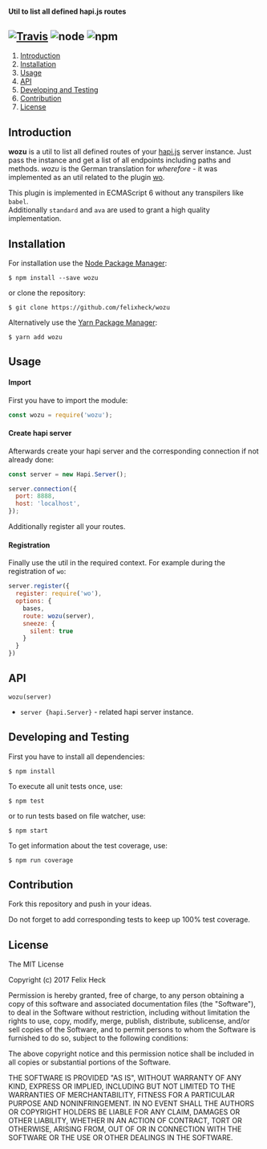 #### Util to list all defined hapi.js routes

[![Travis](https://img.shields.io/travis/felixheck/wozu.svg)](https://travis-ci.org/felixheck/wozu/builds/) ![node](https://img.shields.io/node/v/wozu.svg) ![npm](https://img.shields.io/npm/dt/wozu.svg)
---

1. [Introduction](#introduction)
2. [Installation](#installation)
3. [Usage](#usage)
4. [API](#api)
5. [Developing and Testing](#developing-and-testing)
6. [Contribution](#contribution)
7. [License](#license)

## Introduction
**wozu** is a util to list all defined routes of your [hapi.js](https://github.com/hapijs/hapi) server instance. Just pass the instance and get a list of all endpoints including paths and methods. *wozu* is the German translation for *wherefore* - it was implemented as an util related to the plugin [wo](https://github.com/rjrodger/wo).

This plugin is implemented in ECMAScript 6 without any transpilers like `babel`.<br>
Additionally `standard` and `ava` are used to grant a high quality implementation.

## Installation
For installation use the [Node Package Manager](https://github.com/npm/npm):
```
$ npm install --save wozu
```

or clone the repository:
```
$ git clone https://github.com/felixheck/wozu
```

Alternatively use the [Yarn Package Manager](https://yarnpkg.com):
```
$ yarn add wozu
```

## Usage
#### Import
First you have to import the module:
``` js
const wozu = require('wozu');
```

#### Create hapi server
Afterwards create your hapi server and the corresponding connection if not already done:
``` js
const server = new Hapi.Server();

server.connection({
  port: 8888,
  host: 'localhost',
});
```

Additionally register all your routes.

#### Registration
Finally use the util in the required context. For example during the registration of `wo`:

``` js
server.register({
  register: require('wo'),
  options: {
    bases,
    route: wozu(server),
    sneeze: {
      silent: true
    }
  }
})
```

## API
`wozu(server)`

- `server {hapi.Server}` - related hapi server instance.


## Developing and Testing
First you have to install all dependencies:
```
$ npm install
```

To execute all unit tests once, use:
```
$ npm test
```

or to run tests based on file watcher, use:
```
$ npm start
```

To get information about the test coverage, use:
```
$ npm run coverage
```

## Contribution
Fork this repository and push in your ideas.

Do not forget to add corresponding tests to keep up 100% test coverage.

## License
The MIT License

Copyright (c) 2017 Felix Heck

Permission is hereby granted, free of charge, to any person obtaining a copy
of this software and associated documentation files (the "Software"), to deal
in the Software without restriction, including without limitation the rights
to use, copy, modify, merge, publish, distribute, sublicense, and/or sell
copies of the Software, and to permit persons to whom the Software is
furnished to do so, subject to the following conditions:

The above copyright notice and this permission notice shall be included in
all copies or substantial portions of the Software.

THE SOFTWARE IS PROVIDED "AS IS", WITHOUT WARRANTY OF ANY KIND, EXPRESS OR
IMPLIED, INCLUDING BUT NOT LIMITED TO THE WARRANTIES OF MERCHANTABILITY,
FITNESS FOR A PARTICULAR PURPOSE AND NONINFRINGEMENT. IN NO EVENT SHALL THE
AUTHORS OR COPYRIGHT HOLDERS BE LIABLE FOR ANY CLAIM, DAMAGES OR OTHER
LIABILITY, WHETHER IN AN ACTION OF CONTRACT, TORT OR OTHERWISE, ARISING FROM,
OUT OF OR IN CONNECTION WITH THE SOFTWARE OR THE USE OR OTHER DEALINGS IN
THE SOFTWARE.
